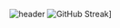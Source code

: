![header](https://capsule-render.vercel.app/api?type=wave&color=auto&height=300&section=header&text=hello!&fontSize=90)
![GitHub Streak](https://streak-stats.demolab.com?user=owo404&theme=dark&hide_current_streak=true&hide_longest_streak=true)]
